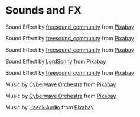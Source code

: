 # Sounds and FX

Sound Effect by <a href="https://pixabay.com/users/freesound_community-46691455/?utm_source=link-attribution&utm_medium=referral&utm_campaign=music&utm_content=104024">freesound_community</a> from <a href="https://pixabay.com//?utm_source=link-attribution&utm_medium=referral&utm_campaign=music&utm_content=104024">Pixabay</a>

Sound Effect by <a href="https://pixabay.com/users/freesound_community-46691455/?utm_source=link-attribution&utm_medium=referral&utm_campaign=music&utm_content=43894">freesound_community</a> from <a href="https://pixabay.com/sound-effects//?utm_source=link-attribution&utm_medium=referral&utm_campaign=music&utm_content=43894">Pixabay</a>

Sound Effect by <a href="https://pixabay.com/users/freesound_community-46691455/?utm_source=link-attribution&utm_medium=referral&utm_campaign=music&utm_content=104422">freesound_community</a> from <a href="https://pixabay.com//?utm_source=link-attribution&utm_medium=referral&utm_campaign=music&utm_content=104422">Pixabay</a>

Sound Effect by <a href="https://pixabay.com/users/lordsonny-38439655/?utm_source=link-attribution&utm_medium=referral&utm_campaign=music&utm_content=194553">LordSonny</a> from <a href="https://pixabay.com/sound-effects//?utm_source=link-attribution&utm_medium=referral&utm_campaign=music&utm_content=194553">Pixabay</a>

Sound Effect by <a href="https://pixabay.com/users/freesound_community-46691455/?utm_source=link-attribution&utm_medium=referral&utm_campaign=music&utm_content=102915">freesound_community</a> from <a href="https://pixabay.com/sound-effects//?utm_source=link-attribution&utm_medium=referral&utm_campaign=music&utm_content=102915">Pixabay</a>

Music by <a href="https://pixabay.com/users/cyberwave-orchestra-23801316/?utm_source=link-attribution&utm_medium=referral&utm_campaign=music&utm_content=300215">Cyberwave Orchestra</a> from <a href="https://pixabay.com/music//?utm_source=link-attribution&utm_medium=referral&utm_campaign=music&utm_content=300215">Pixabay</a>

Music by <a href="https://pixabay.com/users/cyberwave-orchestra-23801316/?utm_source=link-attribution&utm_medium=referral&utm_campaign=music&utm_content=287761">Cyberwave Orchestra</a> from <a href="https://pixabay.com//?utm_source=link-attribution&utm_medium=referral&utm_campaign=music&utm_content=287761">Pixabay</a>

Music by <a href="https://pixabay.com/users/haecklaudio-18746013/?utm_source=link-attribution&utm_medium=referral&utm_campaign=music&utm_content=10276">HaecklAudio</a> from <a href="https://pixabay.com/music//?utm_source=link-attribution&utm_medium=referral&utm_campaign=music&utm_content=10276">Pixabay</a>
